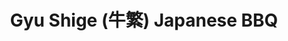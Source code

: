 ---
layout: place
title: "Gyu Shige (牛繁) Japanese BBQ"
permalink: /virginia/fairfax/gyu-shige-japanese-bbq.html
stateAbbr: VA
stateName: Virginia
cityName: Fairfax
seo:
  name: "Gyu Shige (牛繁) Japanese BBQ"
  type: Restaurant
  links: http://www.gyushigeus.com/
description: "Gyu Shige (牛繁) Japanese BBQ serves delicious sushi in Fairfax, Virginia. Try fresh Japanese dishes for a great dining experience. "
place_id: ChIJbxnQQfNLtokREjUJj7lkHDg
photos:
  - name: >-
      places/ChIJbxnQQfNLtokREjUJj7lkHDg/photos/AeeoHcIuauC4O6UPBH5nb_QuszMedFqR1jTj_1NCdKZmpK5317KpAn0bIHXAbbrlWOuMNAxqI8HKEVmBhitIbZWaHM36e5Rvq1bEqZdR5dfZ02dWF3Whel1paarJX4qkVsxRANmbfZUtWH7EHn7V6AHheoovbvi4i5-DWARruWCnK8TQhx4fl6dQXODeGw5-k8vyvMR-gHgoKmuMhnJeBmy93rC4yw4D2Ug0702bNSFW0wVfFzl3Rmxkx20GKJqFdEai_8Po--bZH6cvvCZxS2RT3lof_fsZYvz08B0D6BT_ddWaiA
    widthPx: 4800
    heightPx: 3200
    authorAttributions:
      - displayName: Gyu Shige (牛繁) Japanese BBQ
        uri: https://maps.google.com/maps/contrib/102562707285581423461
        photoUri: >-
          https://lh3.googleusercontent.com/a-/ALV-UjXuKegQ-mAVOPz8hXprkKV7Td1jEFIiZzjglqi3IpK_RyBvrvWB=s100-p-k-no-mo
    flagContentUri: >-
      https://www.google.com/local/imagery/report/?cb_client=maps_api_places.places_api&image_key=!1e10!2sAF1QipNPEUTG8o4ZT3qMCSCbczKFACKfp3KEChG60pNI&hl=en-US
    googleMapsUri: >-
      https://www.google.com/maps/place//data=!3m4!1e2!3m2!1sAF1QipNPEUTG8o4ZT3qMCSCbczKFACKfp3KEChG60pNI!2e10!4m2!3m1!1s0x89b64bf341d0196f:0x381c64b98f093512
  - name: >-
      places/ChIJbxnQQfNLtokREjUJj7lkHDg/photos/AeeoHcKERiNX5QZz5OVnK-f1qmZKXGWTUhD099TmmjNKjksmyQl232ze_2cX0tdJZYHnNvdlO0IMUPkbzyxVw8QXNflHVF4JwxrhCAdm7X2UVigCOs6yXQRbdltZviG_0CDRFehDjJnLjjoVoyBiA1RwsGPBS1I2m_iHOQ3KsJ-0AGPosjcyu6D4TgapsisrioBcn_VCOCNIin-pvlWV1XCjZrKOdZIvF8m8KjsH1ifYWdlr8ov7ziqj8GWQnsbv3-NiLusG1Z0bPo5ETRi5NjVVm9pEgc86vO10bfQwL8hkdtxS2A
    widthPx: 4800
    heightPx: 3200
    authorAttributions:
      - displayName: Gyu Shige (牛繁) Japanese BBQ
        uri: https://maps.google.com/maps/contrib/102562707285581423461
        photoUri: >-
          https://lh3.googleusercontent.com/a-/ALV-UjXuKegQ-mAVOPz8hXprkKV7Td1jEFIiZzjglqi3IpK_RyBvrvWB=s100-p-k-no-mo
    flagContentUri: >-
      https://www.google.com/local/imagery/report/?cb_client=maps_api_places.places_api&image_key=!1e10!2sAF1QipO0s1I-dKsAoWHhjgA3JDTv2ItX_1nsyUM3unZe&hl=en-US
    googleMapsUri: >-
      https://www.google.com/maps/place//data=!3m4!1e2!3m2!1sAF1QipO0s1I-dKsAoWHhjgA3JDTv2ItX_1nsyUM3unZe!2e10!4m2!3m1!1s0x89b64bf341d0196f:0x381c64b98f093512
  - name: >-
      places/ChIJbxnQQfNLtokREjUJj7lkHDg/photos/AeeoHcKJKW-71-YY9fL4pNOpFxcWzpd_zj6Co8BQfXsHA8YEecc5clKRN41wMjKD3mvQL-6OHLsIPpRpUsO_z3tgVb2mzChpjUYHJGHcqgVMEn9S9yUoO7Z3X3A1c70V1Fd4Cf59u3Xc5ypuYQd7W5WgDH_NtC2Qc6_-6keGdL0-7TMdyFECAPo-4cN4qVZfgkEtEtOULpn3PFugAV4Bz_7OAdoKEgHtFi0al19Ae2OJMRPXS9p-ijuweMwMppnqbbIWXJpgQqtq92rVbhC9IqHbOVi6IwUT3BdXQ-o888PZdOvuFQ
    widthPx: 4800
    heightPx: 3200
    authorAttributions:
      - displayName: Gyu Shige (牛繁) Japanese BBQ
        uri: https://maps.google.com/maps/contrib/102562707285581423461
        photoUri: >-
          https://lh3.googleusercontent.com/a-/ALV-UjXuKegQ-mAVOPz8hXprkKV7Td1jEFIiZzjglqi3IpK_RyBvrvWB=s100-p-k-no-mo
    flagContentUri: >-
      https://www.google.com/local/imagery/report/?cb_client=maps_api_places.places_api&image_key=!1e10!2sAF1QipOCpPVO7pKg8gmV3yocvosoKDOURRIpvAqLlWGp&hl=en-US
    googleMapsUri: >-
      https://www.google.com/maps/place//data=!3m4!1e2!3m2!1sAF1QipOCpPVO7pKg8gmV3yocvosoKDOURRIpvAqLlWGp!2e10!4m2!3m1!1s0x89b64bf341d0196f:0x381c64b98f093512
  - name: >-
      places/ChIJbxnQQfNLtokREjUJj7lkHDg/photos/AeeoHcK9Xszpz0W6fl8_EyWKDXfrzpkaqUrCleDb7POdf9rYwOwmal659Vnk2virYyDtiKyNnUEVUPdKReFXDg9qjhJ6_ZH3zWhj9PE38cN9hVTQN_yGIzSxBWszY99HPxkqDTyemmQ-y2oChfTY2V0LjZ2Hm_AJd9IqTLjA5CYSRDheIvkyRYe7npuCaKJksjBZWMnveiLInz8f2_9QYZWC-vPQP_Njt08a5qV75uP6So-6NLDUI4Ex-3vo01_RLdBvFCCpl-kxUp7fX9Llm9v2-B1JVqdTAj-AmpEtZCa6WM0IcTJE-FlzKGLYDKw0Xg1Oms_EP953_wYvq0tfZDVDAMnEVyXqaiS8fTK2skMIgXlbhyPIlyVj7qa0WA2xnJnjzRRct8Pn0N2DhZRg4M5AG3TGNoz8oX5Zbz802mAgznIIlq4
    widthPx: 4800
    heightPx: 3600
    authorAttributions:
      - displayName: Sahil Saini (BrownGuyInside)
        uri: https://maps.google.com/maps/contrib/117711282393595181857
        photoUri: >-
          https://lh3.googleusercontent.com/a-/ALV-UjWnIziEr89qV1ZanTSjulXvlLkZ5rgyjE6yg7_OOEuRW7HUS7fT4g=s100-p-k-no-mo
    flagContentUri: >-
      https://www.google.com/local/imagery/report/?cb_client=maps_api_places.places_api&image_key=!1e10!2sCIHM0ogKEICAgIDj1ImLggE&hl=en-US
    googleMapsUri: >-
      https://www.google.com/maps/place//data=!3m4!1e2!3m2!1sCIHM0ogKEICAgIDj1ImLggE!2e10!4m2!3m1!1s0x89b64bf341d0196f:0x381c64b98f093512
  - name: >-
      places/ChIJbxnQQfNLtokREjUJj7lkHDg/photos/AeeoHcJSMcDCAC3QXbI3lDg3KNx5b5ztj4-kyF-gO_z77nKK0hiufC1WY8fDjnQtQ-pW8VxCKMDvzqNQmwde_2reXOgAH6u2DZR45B1dnNNIGqeL5hMYESsKiRheD2SVpDpEVljtdr6VQBW_6PGtBbm1d_KDswzo_RF_FcBWb9mXI0v9ANdalrQm8aKutOUMurdSYNXtcSNcUia5mQutx8XgzN6a89B50Ykb9BfpUAhPBuCkwNSLzynHSSCaVImUBoJfdNKEgZVLSwB1CkFccS2zNKH3aF3Lpy3GcEvQKGpA40-_OyaycJMKzbTVeLeY4IKtpgiamte86AdQ1ANHIBvox7D0DLoqakYe5tRuqNsq72hyaFa0L_6yk9DSAAmZm2DKzEhaSC_4l8nxhZu92dhHNLe73lNpPIKZmb-mfEXdwK1c6THj
    widthPx: 4000
    heightPx: 3000
    authorAttributions:
      - displayName: Jin Kim
        uri: https://maps.google.com/maps/contrib/105435527759737802106
        photoUri: >-
          https://lh3.googleusercontent.com/a/ACg8ocI6b_kOV5q72D1uDUwnaHZP3KXaKxdyZWSLxKs6u9PVtzFBnPgR=s100-p-k-no-mo
    flagContentUri: >-
      https://www.google.com/local/imagery/report/?cb_client=maps_api_places.places_api&image_key=!1e10!2sCIHM0ogKEICAgIC_64rzzwE&hl=en-US
    googleMapsUri: >-
      https://www.google.com/maps/place//data=!3m4!1e2!3m2!1sCIHM0ogKEICAgIC_64rzzwE!2e10!4m2!3m1!1s0x89b64bf341d0196f:0x381c64b98f093512
  - name: >-
      places/ChIJbxnQQfNLtokREjUJj7lkHDg/photos/AeeoHcISVsHA7UJh1UKlx7lXZP-Fo3jhGPCKFewQ7gkA45j5L5QgmI61jTlv1NHmAQz91aWrhllLscuEOqpNYRU6G--N8by5x87Dc-BvXCs8q_PuLK5LwqauhrY4qgXY3ntpn7UOIz5aSwqaENkTNaDo9XHuotmkPhc7fGYcEo_wK2Gp3VhwQhiQyn8yMNJ8dgT1rmdciGynCIEWl25sexCRLuBXeDEsd1Lfb8HE-iR6hGOSyVg4Py8uyn9ZWkiklw60rQIPrPmTZIioN8zJPPIQbxQS27aOVg97_AH2hZcl0utjXCSwjbG0WFoN1P4ieg3E-Rf0bJw0lT5un9k6MNsamZP_WEhEWUgH4aIqfffSbvWWh-ITzAKTYJVc-ujB_zN71dwhBMEFpED2p3QMycQGnbk9i81ABMkjZzOWS5XUn12whAE
    widthPx: 3024
    heightPx: 3024
    authorAttributions:
      - displayName: Danita Hodges
        uri: https://maps.google.com/maps/contrib/101096489043540540059
        photoUri: >-
          https://lh3.googleusercontent.com/a-/ALV-UjUfgVd8NFDwj0jiYLXLAkII38J_3BssYTzdtTehMT8arKN8O4FO=s100-p-k-no-mo
    flagContentUri: >-
      https://www.google.com/local/imagery/report/?cb_client=maps_api_places.places_api&image_key=!1e10!2sCIHM0ogKEICAgMCQnJWWjAE&hl=en-US
    googleMapsUri: >-
      https://www.google.com/maps/place//data=!3m4!1e2!3m2!1sCIHM0ogKEICAgMCQnJWWjAE!2e10!4m2!3m1!1s0x89b64bf341d0196f:0x381c64b98f093512
  - name: >-
      places/ChIJbxnQQfNLtokREjUJj7lkHDg/photos/AeeoHcJOgPNFy1ZrFf9BAdywNFjl8tmhZM3vIn1_4IDVtlhjNgAQFgEOlZWbiJ7NEr-lKPHPMW7hfb12We7RS0P9Lup1UirSm47H8zWn4oCpWZkVP84h66HznOXvZopG4LUM1Al0x03xK-ZgdKija7Rj71-sy94SCIeEOhG-b5sTsijclVXe-xTdL4rXhUXGvFAV7JvIqhRvbUOKSLBkU_v5Q775LHX_k3iyYbtSjHFstF4psPdii9svOeuylMW8HqU23OLCvW-3Er5zbinWQ0F4WmXzcI9u9JPcwuVIHEnxxpCN-iZh2j85M0fAUQ3vHh0pkUP1XWRz3TlyIXcwtTLmpNUoEdoO1xZEWPIiXEpepyA6NjvFF6hfjoQ0I_1Ih0VYJKw6IRfyX2tREGWHrT3FarGvIFZ3MHxt82cvQCt19FuqPg
    widthPx: 4032
    heightPx: 3024
    authorAttributions:
      - displayName: KyoLo Kitarillo
        uri: https://maps.google.com/maps/contrib/100937236678545712357
        photoUri: >-
          https://lh3.googleusercontent.com/a/ACg8ocI5zYJIVlW24g5XPtLoPGO8BSK_tU6pHba4OO3tOVoQGy7FFg=s100-p-k-no-mo
    flagContentUri: >-
      https://www.google.com/local/imagery/report/?cb_client=maps_api_places.places_api&image_key=!1e10!2sCIHM0ogKEICAgIC7tdnXZg&hl=en-US
    googleMapsUri: >-
      https://www.google.com/maps/place//data=!3m4!1e2!3m2!1sCIHM0ogKEICAgIC7tdnXZg!2e10!4m2!3m1!1s0x89b64bf341d0196f:0x381c64b98f093512
  - name: >-
      places/ChIJbxnQQfNLtokREjUJj7lkHDg/photos/AeeoHcJQyvmNrJqolcoOg5254uBrxHn3tBdR1652fsERkQGv0x7KAlEuqC_9Bv76x716EzRjGDWaWvIxej7BVZDzfAQS-f68kcVSjxAUZgRUyFUb8jd51eKYOKx8GL9bDG7kxa9_GWXvZ3YVZeaGhjCA_afT3NWMvtaGQznJlth0K7owVX_anrpwF105KShlac6AAKpoZ4zqRFmatacxc3rPdFRw_09_GQFYadxST-dqTfP9Tr3X8HLXlkkghK-juLxLm1aWwDFfXXbEYMGklP59CTKL138-ZkUOdpZP91poDw9S6oBW3qCIdQbw5952So0iF9iDwvxhE3UWwugztdT99J-AuZ2wmMSaUDqatCzgTup6ucdofQxxSqTi6vMDYv12yRasCPKGyU-2_tTdU1ELn453NszRDIPDqExcvz2O9nO3rQ
    widthPx: 4800
    heightPx: 3600
    authorAttributions:
      - displayName: Richard Sun
        uri: https://maps.google.com/maps/contrib/101099290888024115982
        photoUri: >-
          https://lh3.googleusercontent.com/a-/ALV-UjV_z33jkHSy56FATxeATcMwHkmTawIfUWY9CJ1UKjASZ4Xyq8tS=s100-p-k-no-mo
    flagContentUri: >-
      https://www.google.com/local/imagery/report/?cb_client=maps_api_places.places_api&image_key=!1e10!2sCIHM0ogKEICAgIDv7aPrVA&hl=en-US
    googleMapsUri: >-
      https://www.google.com/maps/place//data=!3m4!1e2!3m2!1sCIHM0ogKEICAgIDv7aPrVA!2e10!4m2!3m1!1s0x89b64bf341d0196f:0x381c64b98f093512
  - name: >-
      places/ChIJbxnQQfNLtokREjUJj7lkHDg/photos/AeeoHcIBQ5rywm_KFpCR8tE1rMVC_s1CI7gHh6odsjBK73I-HP5DhSctDVl9YaB1U5ooAXqWD8e7SL-qqlPvkxq6pOEODDxWtBIwCmgIwF-MzekGixjnui42Wmp_mWUXrDQMoaNsF8y0VQkYT_kHR49VbeXb9RtRWDC_MKQUS-cideBZZ12IF1iUXvR9VUj5Z8tXT7alfVAE9rQIKBEcVtRzQPvHBa2ukVj6KPRIjXu6UFVEINkz1S-st-gxexNVdaXMlE1DLNgfOAiN21zuDgrV865ygGWzlNmuBdx3x_KQgaxGltKWcXgG3HV0a2-S4xcnPw5IG6wCOPQJqbpRea_Sd8Py2BE12a48PZKEIYoGYWKk4WuUaZs-aBE_5lgN8XQ6oa1Tq1UzCAvrpuc1znRvLxD4pdivpCp77CK1Tx8sFLZAA7ic
    widthPx: 4032
    heightPx: 3024
    authorAttributions:
      - displayName: Suwanit Tachothai
        uri: https://maps.google.com/maps/contrib/115291994895379006034
        photoUri: >-
          https://lh3.googleusercontent.com/a-/ALV-UjXDLimkyppGn1fJodY1UOIvQsWSDRFji-mbczFps0E9FvbGgovz=s100-p-k-no-mo
    flagContentUri: >-
      https://www.google.com/local/imagery/report/?cb_client=maps_api_places.places_api&image_key=!1e10!2sCIHM0ogKEICAgICflPHB5AE&hl=en-US
    googleMapsUri: >-
      https://www.google.com/maps/place//data=!3m4!1e2!3m2!1sCIHM0ogKEICAgICflPHB5AE!2e10!4m2!3m1!1s0x89b64bf341d0196f:0x381c64b98f093512
  - name: >-
      places/ChIJbxnQQfNLtokREjUJj7lkHDg/photos/AeeoHcLC7VRFkNynmYNZa1pGvk5xF_4Wg5oHlUEYqVnswCK9XDWN9NkCIhjKmHOV9lHAm53M0JsvjFuUZgHVKb3yEDNIEY8d_VYSeSPCiuViY4Y10ULHUFIn9m1XWmeJ5AhNrCez-nQjBSm1yG1dfqjD-mYV9nRLt0HfWBWWRfyr0HWLDZ_DiXH0wrQtvrhNkPmEFmNqkODbPb3xdNvPdDm3abLN0OgSm6MAzh5taQ_ZSKuiCliNEp6lBlEj449S9dwd2a1CjxumPe_83lLOJ7HfipbnVtPzaQHWOYR-HSPhrpfFXi0o0mlwWmLedZ4cmlAG7OLM4-gZzUy3DdSBR3jZp5aLFXI_PT2tLYqgA63GR2pHOK1T97Q-r1z5TyWCkie8y7UTx1Mwhk6WnZYuGFrd0Dw-mLk_QMtS5LkNg_72Aa8UJg
    widthPx: 4032
    heightPx: 3024
    authorAttributions:
      - displayName: Maria D. Villars
        uri: https://maps.google.com/maps/contrib/110709085978479520591
        photoUri: >-
          https://lh3.googleusercontent.com/a-/ALV-UjVzNSeH4YrKJhgtU6kp-3Txs6Fsko6OHhNI-36efi4SVJqgG5CzVA=s100-p-k-no-mo
    flagContentUri: >-
      https://www.google.com/local/imagery/report/?cb_client=maps_api_places.places_api&image_key=!1e10!2sCIHM0ogKEICAgICvmJvCMg&hl=en-US
    googleMapsUri: >-
      https://www.google.com/maps/place//data=!3m4!1e2!3m2!1sCIHM0ogKEICAgICvmJvCMg!2e10!4m2!3m1!1s0x89b64bf341d0196f:0x381c64b98f093512
address: '2980 District Ave #100, Fairfax, VA 22031, USA'
street: '2980 District Ave #100'
city: Fairfax
state: VA
zip: '22031'
country: USA
neighborhood: null
latitude: '38.870256'
longitude: '-77.230988'
accessibility_options:
  wheelchairAccessibleParking: true
  wheelchairAccessibleEntrance: true
  wheelchairAccessibleRestroom: true
  wheelchairAccessibleSeating: true
business_status: OPERATIONAL
name: Gyu Shige (牛繁) Japanese BBQ
google_maps_links:
  directionsUri: >-
    https://www.google.com/maps/dir//''/data=!4m7!4m6!1m1!4e2!1m2!1m1!1s0x89b64bf341d0196f:0x381c64b98f093512!3e0
  placeUri: https://maps.google.com/?cid=4043217313603335442
  writeAReviewUri: >-
    https://www.google.com/maps/place//data=!4m3!3m2!1s0x89b64bf341d0196f:0x381c64b98f093512!12e1
  reviewsUri: >-
    https://www.google.com/maps/place//data=!4m4!3m3!1s0x89b64bf341d0196f:0x381c64b98f093512!9m1!1b1
  photosUri: >-
    https://www.google.com/maps/place//data=!4m3!3m2!1s0x89b64bf341d0196f:0x381c64b98f093512!10e5
primary_type: Japanese Restaurant
opening_hours:
  regular:
    - 'Monday: 12:00 – 3:00 PM, 5:00 – 10:30 PM'
    - 'Tuesday: 12:00 – 3:00 PM, 5:00 – 10:30 PM'
    - 'Wednesday: 12:00 – 3:00 PM, 5:00 – 10:30 PM'
    - 'Thursday: 12:00 – 3:00 PM, 5:00 – 10:30 PM'
    - 'Friday: 12:00 – 3:00 PM, 5:00 – 11:30 PM'
    - 'Saturday: 12:30 – 11:30 PM'
    - 'Sunday: 12:30 – 10:30 PM'
  current:
    - 'Monday: 12:00 – 3:00 PM, 5:00 – 10:30 PM'
    - 'Tuesday: 12:00 – 3:00 PM, 5:00 – 10:30 PM'
    - 'Wednesday: 12:00 – 3:00 PM, 5:00 – 10:30 PM'
    - 'Thursday: 12:00 – 3:00 PM, 5:00 – 10:30 PM'
    - 'Friday: 12:00 – 3:00 PM, 5:00 – 11:30 PM'
    - 'Saturday: 12:30 – 11:30 PM'
    - 'Sunday: 12:30 – 10:30 PM'
secondary_opening_hours:
  regular:
    weekdayDescriptions: null
    type: null
  current:
    weekdayDescriptions: null
    type: null
phone: (703) 345-2288
price_level: PRICE_LEVEL_MODERATE
price_range: $50 &ndash; $100
rating: '4.6'
rating_count: 0
website: http://www.gyushigeus.com/
reviews: null
parking_options: null
payment_options: null
allow_dogs: null
curbside_pickup: null
delivery: null
dine_in: null
good_for_children: null
good_for_groups: null
good_for_sports: null
live_music: null
menu_for_children: null
outdoor_seating: null
reservable: null
restroom: null
serves_beer: null
serves_breakfast: null
serves_brunch: null
serves_cocktails: null
serves_coffee: null
serves_dinner: null
serves_dessert: null
serves_lunch: null
serves_vegetarian_food: null
serves_wine: null
takeout: null
update_category: essentials
summary: null

---